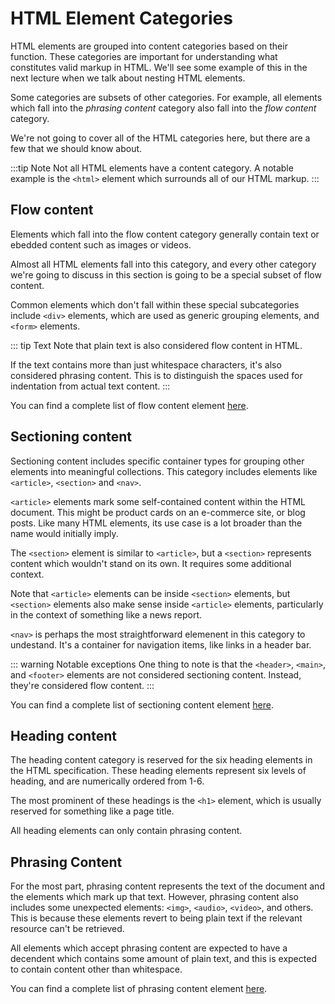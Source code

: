 # HTML Element Categories

HTML elements are grouped into content categories based on their function. These categories are important for understanding what constitutes valid markup in HTML. We'll see some example of this in the next lecture when we talk about nesting HTML elements.

Some categories are subsets of other categories. For example, all elements which fall into the *phrasing content* category also fall into the *flow content* category.

We're not going to cover all of the HTML categories here, but there are a few that we should know about.

:::tip Note
Not all HTML elements have a content category. A notable example is the `<html>` element which surrounds all of our HTML markup.
:::

## Flow content

Elements which fall into the flow content category generally contain text or ebedded content such as images or videos.

Almost all HTML elements fall into this category, and every other category we're going to discuss in this section is going to be a special subset of flow content.

Common elements which don't fall within these special subcategories include `<div>` elements, which are used as generic grouping elements, and `<form>` elements.

::: tip Text
Note that plain text is also considered flow content in HTML.

If the text contains more than just whitespace characters, it's also considered phrasing content. This is to distinguish the spaces used for indentation from actual text content.
:::

You can find a complete list of flow content element [here](https://developer.mozilla.org/en-US/docs/Web/Guide/HTML/Content_categories#Flow_content).

## Sectioning content

Sectioning content includes specific container types for grouping other elements into meaningful collections. This category includes elements like `<article>`, `<section>` and `<nav>`.

`<article>` elements mark some self-contained content within the HTML document. This might be product cards on an e-commerce site, or blog posts. Like many HTML elements, its use case is a lot broader than the name would initially imply.

The `<section>` element is similar to `<article>`, but a `<section>` represents content which wouldn't stand on its own. It requires some additional context.

Note that `<article>` elements can be inside `<section>` elements, but `<section>` elements also make sense inside `<article>` elements, particularly in the context of something like a news report.

`<nav>` is perhaps the most straightforward elemenent in this category to undestand. It's a container for navigation items, like links in a header bar.

::: warning Notable exceptions
One thing to note is that the `<header>`, `<main>`, and `<footer>` elements are not considered sectioning content. Instead, they're considered flow content.
:::

You can find a complete list of sectioning content element [here](https://developer.mozilla.org/en-US/docs/Web/Guide/HTML/Content_categories#Sectioning_content).

## Heading content

The heading content category is reserved for the six heading elements in the HTML specification. These heading elements represent six levels of heading, and are numerically ordered from 1-6.

The most prominent of these headings is the `<h1>` element, which is usually reserved for something like a page title.

All heading elements can only contain phrasing content.

## Phrasing Content

For the most part, phrasing content represents the text of the document and the elements which mark up that text. However, phrasing content also includes some unexpected elements: `<img>`, `<audio>`, `<video>`, and others. This is because these elements revert to being plain text if the relevant resource can't be retrieved.

All elements which accept phrasing content are expected to have a decendent which contains some amount of plain text, and this is expected to contain content other than whitespace.

You can find a complete list of phrasing content element [here](https://developer.mozilla.org/en-US/docs/Web/Guide/HTML/Content_categories#Phrasing_content).

